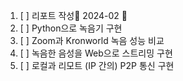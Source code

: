 1. [ ] 리포트 작성🛫 2024-02 🔽   
2. [ ] Python으로 녹음기 구현
3. [ ] Zoom과 Kronworld 녹음 성능 비교
4. [ ] 녹음한 음성을 Web으로 스트리밍 구현
5. [ ] 로컬과 리모트 (IP 간의) P2P 통신 구현